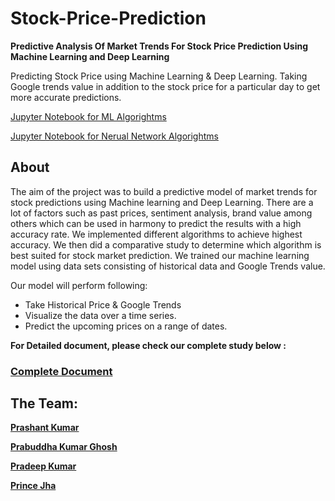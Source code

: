 # Stock-Price-Prediction

**Predictive Analysis Of Market Trends For Stock Price Prediction Using Machine Learning and Deep Learning**

Predicting Stock Price using Machine Learning &amp; Deep Learning. Taking Google trends value in addition to the stock price for a particular day to get more accurate predictions.

[Jupyter Notebook for ML Algorightms](https://github.com/prashant2018/Stock-Price-Prediction/blob/master/Predictive%20Analysis%20of%20Stock%20Price%20Final.ipynb)

[Jupyter Notebook for Nerual Network Algorightms](https://github.com/prashant2018/Stock-Price-Prediction/blob/master/Stock%20Neural%20Networks.ipynb)

## About
The aim of the project was to build a predictive model of market trends for stock predictions using Machine learning and Deep Learning. 
There are a lot of factors such as past prices, sentiment analysis, brand value among others which can be used in harmony to predict the results with a high accuracy rate.
We implemented different algorithms to achieve highest accuracy. We then did a comparative study to determine which algorithm is best suited for stock market prediction.
We trained our machine learning model using data sets consisting of historical data and Google Trends value.

Our model will perform following:
- Take Historical Price & Google Trends
- Visualize the data over a time series.
- Predict the upcoming prices on a range of dates.


**For Detailed document, please check our complete study below :**

### [Complete Document](Stock_Price_Prediction_Document.pdf)

## The Team:

[**Prashant Kumar**](https://github.com/prashant2018)

[**Prabuddha Kumar Ghosh**]( https://github.com/PrabuddhaGhosh )

[**Pradeep Kumar**](https://github.com/kumarpradeephk)

[**Prince Jha**](https://github.com/princejha95)
